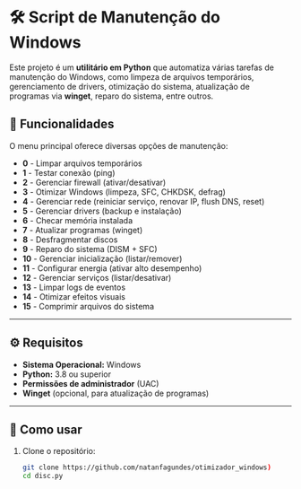 # 🛠️ Script de Manutenção do Windows

Este projeto é um **utilitário em Python** que automatiza várias tarefas de manutenção do Windows, como limpeza de arquivos temporários, gerenciamento de drivers, otimização do sistema, atualização de programas via **winget**, reparo do sistema, entre outros.

## 📌 Funcionalidades

O menu principal oferece diversas opções de manutenção:

- **0** - Limpar arquivos temporários  
- **1** - Testar conexão (ping)  
- **2** - Gerenciar firewall (ativar/desativar)  
- **3** - Otimizar Windows (limpeza, SFC, CHKDSK, defrag)  
- **4** - Gerenciar rede (reiniciar serviço, renovar IP, flush DNS, reset)  
- **5** - Gerenciar drivers (backup e instalação)  
- **6** - Checar memória instalada  
- **7** - Atualizar programas (winget)  
- **8** - Desfragmentar discos  
- **9** - Reparo do sistema (DISM + SFC)  
- **10** - Gerenciar inicialização (listar/remover)  
- **11** - Configurar energia (ativar alto desempenho)  
- **12** - Gerenciar serviços (listar/desativar)  
- **13** - Limpar logs de eventos  
- **14** - Otimizar efeitos visuais  
- **15** - Comprimir arquivos do sistema  

---

## ⚙️ Requisitos

- **Sistema Operacional:** Windows  
- **Python:** 3.8 ou superior  
- **Permissões de administrador** (UAC)  
- **Winget** (opcional, para atualização de programas)  

---

## 🚀 Como usar

1. Clone o repositório:
   ```bash
   git clone https://github.com/natanfagundes/otimizador_windows)
   cd disc.py
